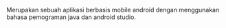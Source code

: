 Merupakan sebuah aplikasi berbasis mobile android dengan menggunakan bahasa pemograman java dan android studio.
